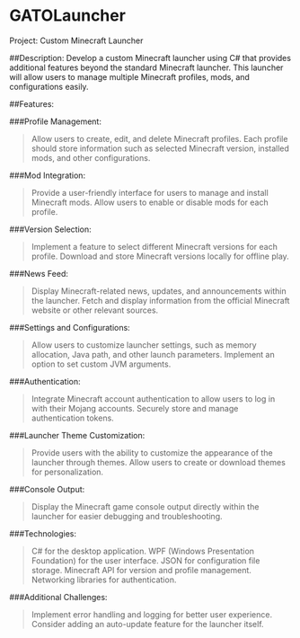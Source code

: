 # GATOLauncher

Project: Custom Minecraft Launcher

##Description:
Develop a custom Minecraft launcher using C# that provides additional features beyond the standard Minecraft launcher. This launcher will allow users to manage multiple Minecraft profiles, mods, and configurations easily.

##Features:

###Profile Management:

> Allow users to create, edit, and delete Minecraft profiles.
> Each profile should store information such as selected Minecraft version, installed mods, and other configurations.

###Mod Integration:

> Provide a user-friendly interface for users to manage and install Minecraft mods.
> Allow users to enable or disable mods for each profile.

###Version Selection:

> Implement a feature to select different Minecraft versions for each profile.
> Download and store Minecraft versions locally for offline play.

###News Feed:

> Display Minecraft-related news, updates, and announcements within the launcher.
> Fetch and display information from the official Minecraft website or other relevant sources.

###Settings and Configurations:

> Allow users to customize launcher settings, such as memory allocation, Java path, and other launch parameters.
> Implement an option to set custom JVM arguments.

###Authentication:

> Integrate Minecraft account authentication to allow users to log in with their Mojang accounts.
> Securely store and manage authentication tokens.

###Launcher Theme Customization:

> Provide users with the ability to customize the appearance of the launcher through themes.
> Allow users to create or download themes for personalization.

###Console Output:

> Display the Minecraft game console output directly within the launcher for easier debugging and troubleshooting.

###Technologies:

> C# for the desktop application.
> WPF (Windows Presentation Foundation) for the user interface.
> JSON for configuration file storage.
> Minecraft API for version and profile management.
> Networking libraries for authentication.

###Additional Challenges:

> Implement error handling and logging for better user experience.
> Consider adding an auto-update feature for the launcher itself.


